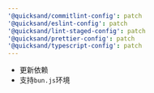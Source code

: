 ```yaml
---
'@quicksand/commitlint-config': patch
'@quicksand/eslint-config': patch
'@quicksand/lint-staged-config': patch
'@quicksand/prettier-config': patch
'@quicksand/typescript-config': patch
---
```


- 更新依赖
- 支持`bun.js`环境
